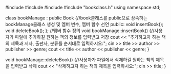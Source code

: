 #include<iostream>
#include <string>
#include <vector>
#include "bookclass.h"
using namespace std;

class bookManage : public Book {//book클래스를 public으로 상속하는 bookManage클래스 생성 및 멤버 변수, 멤버 함수 선언
public:
	void insertBook();
	void deleteBook();
};
//멤버 함수 정의
void bookManage::insertBook() {//사용자가 파일에 추가하길 원하는 책의 정보를 입력받고 저장
	cout << "추가하고자 하는 책의 제목과 저자, 출판사, 분류를 순서대로 입력하시오:";
	cin >> title >> author >> publisher >> genre;
	cout << title << author << publisher << genre;
}

void bookManage::deleteBook() {//사용자가 파일에서 삭제하길 원하는 책의 제목을 입력받고 삭제
	cout << "삭제하고자 하는 책의 제목을 입력하시오:";
	cin >> title;
}
